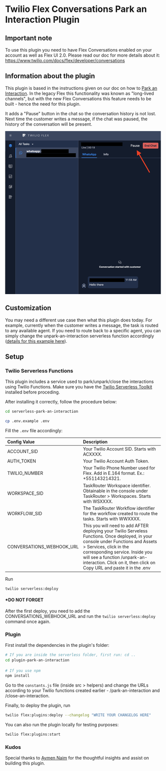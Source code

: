 # Twilio Flex Conversations Park an Interaction Plugin

## Important note

To use this plugin you need to have Flex Conversations enabled on your account as well as Flex UI 2.0. Please read our doc for more details about it: https://www.twilio.com/docs/flex/developer/conversations

## Information about the plugin

This plugin is based in the instructions given on our doc on how to [Park an Interaction](https://www.twilio.com/docs/flex/developer/conversations/park-an-interaction). In the legacy Flex this functionality was known as "long-lived channels", but with the new Flex Conversations this feature needs to be built - hence the need for this plugin.

It adds a "Pause" button in the chat so the conversation history is not lost. Next time the customer writes a message, if the chat was paused, the history of the conversation will be present.

![park screen](park-screen.png)

## Customization

You may need a different use case then what this plugin does today. For example, currently when the customer writes a message, the task is routed to any available agent. If you need to route back to a specific agent, you can simply change the unpark-an-interaction serverless function accordingly ([details for this example here](https://www.twilio.com/docs/flex/developer/conversations/park-an-interaction#add-a-specific-agent-back-to-the-interaction)).

## Setup

### Twilio Serverless Functions

This plugin includes a service used to park/unpark/close the interactions using Twilio Functions. Make sure you have the [Twilio Serverless Toolkit](https://www.twilio.com/docs/labs/serverless-toolkit/getting-started) installed before proceding.

After installing it correctly, follow the procedure below:

```bash
cd serverless-park-an-interaction
```

```bash
cp .env.example .env
```

Fill the `.env` file accordingly:

| Config&nbsp;Value         | Description                                                                                                                                                                                                                                                                                              |
| :------------------------ | :------------------------------------------------------------------------------------------------------------------------------------------------------------------------------------------------------------------------------------------------------------------------------------------------------- |
| ACCOUNT_SID               | Your Twilio Account SID. Starts with ACXXXX.                                                                                                                                                                                                                                                             |
| AUTH_TOKEN                | Your Twilio Account Auth Token.                                                                                                                                                                                                                                                                          |
| TWILIO_NUMBER             | Your Twilio Phone Number used for Flex. Add in E.164 format. Ex.: +551143214321.                                                                                                                                                                                                                         |
| WORKSPACE_SID             | TaskRouter Workspace identifier. Obtainable in the console under TaskRouter > Workspaces. Starts with WSXXXX.                                                                                                                                                                                            |
| WORKFLOW_SID              | The TaskRouter Workflow identifier for the workflow created to route the tasks. Starts with WWXXXX.                                                                                                                                                                                                      |
| CONVERSATIONS_WEBHOOK_URL | This you will need to add AFTER deploying your Twilio Serveless Functions. Once deployed, in your console under Functions and Assets > Services, click in the corresponding service. Inside you will see a function /unpark-an-interaction. Click on it, then click on Copy URL and paste it in the .env |

Run

```bash
twilio serverless:deploy
```

#### \*DO NOT FORGET

After the first deploy, you need to add the CONVERSATIONS_WEBHOOK_URL and run the `twilio serverless:deploy` command once again.

### Plugin

First install the dependencies in the plugin's folder:

```bash
# If you are inside the serverless folder, first run: cd ..
cd plugin-park-an-interaction

# If you use npm
npm install
```

Go to the `constants.js` file (inside src > helpers) and change the URLs according to your Twilio functions created earlier - /park-an-interaction and /close-an-interaction.

Finally, to deploy the plugin, run

```bash
twilio flex:plugins:deploy --changelog "WRITE YOUR CHANGELOG HERE"
```

You can also run the plugin locally for testing purposes:

```bash
twilio flex:plugins:start
```

### Kudos

Special thanks to [Aymen Naim](https://github.com/aymenn) for the thoughtful insights and assist on building this plugin.
